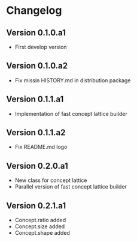 # Changelog

## Version 0.1.0.a1
* First develop version

## Version 0.1.0.a2
* Fix missin HISTORY.md in distribution package

## Version 0.1.1.a1
* Implementation of fast concept lattice builder

## Version 0.1.1.a2
* Fix README.md logo

## Version 0.2.0.a1
* New class for concept lattice
* Parallel version of fast concept lattice builder

## Version 0.2.1.a1
* Concept.ratio added
* Concept.size added
* Concept.shape added